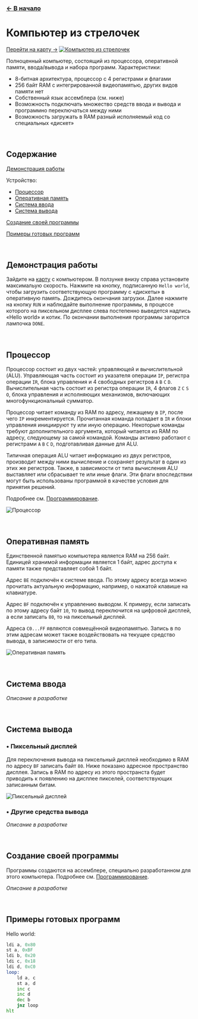 ﻿### [← В начало](./README.md)

# Компьютер из стрелочек
[Перейти на карту →](https://logic-arrows.io/map-computer)
[![Компьютер из стрелочек](img/computer.png)](https://logic-arrows.io/map-computer)

Полноценный компьютер, состоящий из процессора, оперативной памяти, ввода/вывода и набора программ. Характеристики:
* 8-битная архитектура, процессор с 4 регистрами и флагами
* 256 байт RAM с интегрированной видеопамятью, других видов памяти нет
* Собственный язык ассемблера (см. ниже)
* Возможность подключать множество средств ввода и вывода и программно переключаться между ними
* Возможность загружать в RAM разный исполняемый код со специальных «дискет»
<br><br><br>

## Содержание
[Демонстрация работы](#demo)

Устройство:
- [Процессор](#cpu)
- [Оперативная память](#ram)
- [Система ввода](#input)
- [Система вывода](#output)

[Создание своей программы](#programming)

[Примеры готовых программ](#examples)
<br><br><br>


## <a name="demo"></a>Демонстрация работы
Зайдите на [карту](https://logic-arrows.io/map-computer) с компьютером. В ползунке внизу справа установите максимальую скорость. Нажмите на кнопку, подписанную `Hello world`, чтобы загрузить соответствующую программу с «дискеты» в оперативную память. Дождитесь окончания загрузки. Далее нажмите на кнопку `RUN` и наблюдайте выполнение программы, в процессе которого на пиксельном дисплее слева постепенно выведется надпись «Hello world» и котик. По окончании выполнения программы загорится лампочка `DONE`.
<br><br><br>


## <a name="cpu"></a>Процессор
Процессор состоит из двух частей: управляющей и вычислительной (ALU). Управляющая часть состоит из указателя операции `IP`, регистра операции `IR`, блока управления и 4 свободных регистров `A` `B` `C` `D`. Вычислительная часть состоит из регистра операции `IR`, 4 флагов `Z` `C` `S` `O`, блока управления и исполняющих механизмов, включающих многофункциональный сумматор.

Процессор читает команду из RAM по адресу, лежащему в `IP`, после чего `IP` инкрементируется. Прочитанная команда попадает в `IR` и блоки управления инициируют ту или иную операцию. Некоторые команды требуют дополнительного аргумента, который читается из RAM по адресу, следующему за самой командой. Команды активно работают с регистрами `A` `B` `C` `D`, подготавливая данные для ALU.

Типичная операция ALU читает информацию из двух регистров, производит между ними вычисление и сохраняет результат в один из этих же регистров. Также, в зависимости от типа вычисления ALU выставляет или сбрасывает те или иные флаги. Эти флаги впоследствии могут быть использованы программой в качестве условия для принятия решений.

Подробнее см. [Программирование](./computer-programming.md).

![Процессор](img/computer-cpu.png)
<br><br><br>


## <a name="ram"></a>Оперативная память
Единственной памятью компьютера является RAM на 256 байт. Единицей хранимой информации является 1 байт, адрес доступа к памяти также представляет собой 1 байт.

Адрес `BE` подключён к системе ввода. По этому адресу всегда можно прочитать актуальную информацию, например, о нажатой клавише на клавиатуре.

Адрес `BF` подключён к управлению выводом. К примеру, если записать по этому адресу байт `10`, то вывод переключится на цифровой дисплей, а если записать `80`, то на пиксельный дисплей.

Адреса `С0...FF` являются совмещённой видеопамятью. Запись в по этим адресам может также воздействовать на текущее средство вывода, в записимости от его типа.

![Оперативная память](img/computer-ram.png)
<br><br><br>


## <a name="input"></a>Система ввода
*Описание в разработке*
<br><br><br>


## <a name="output"></a>Система вывода

### • Пиксельный дисплей
Для переключения вывода на пиксельный дисплей необходимо в RAM по адресу `BF` записать байт `80`. Ниже показано адресное пространство дисплея. Запись в RAM по адресу из этого пространста будет приводить к появлению на дисплее пикселей, соответствующих записанным битам.

![Пиксельный дисплей](img/computer-display.png)
<br>

### • Другие средства вывода
*Описание в разработке*
<br><br><br>


## <a name="programming"></a>Создание своей программы
Программы создаются на ассемблере, специально разработанном для этого компьютера. Подробнее см. [Программирование](./computer-programming.md).

*Описание в разработке*
<br><br><br>


## <a name="examples"></a>Примеры готовых программ
Hello world:
```asm
ldi a, 0x80
st a, 0xBF
ldi b, 0x20
ldi c, 0x18
ldi d, 0xC0
loop:
    ld a, c
    st a, d
    inc c
    inc d
    dec b
    jnz loop
hlt
```
